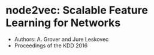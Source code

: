 # node2vec: Scalable Feature Learning for Networks

* Authors: A. Grover and Jure Leskovec
* Proceedings of the KDD 2016
